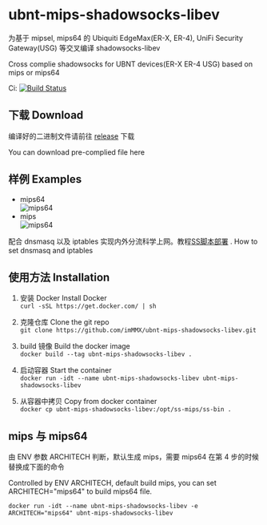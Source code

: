 # ubnt-mips-shadowsocks-libev
为基于 mipsel, mips64 的 Ubiquiti EdgeMax(ER-X, ER-4), UniFi Security Gateway(USG) 等交叉编译 shadowsocks-libev  

Cross complie shadowsocks for UBNT devices(ER-X ER-4 USG) based on mips or mips64  

Ci: [![Build Status](https://travis-ci.org/imMMX/ubnt-mips-shadowsocks-libev.svg?branch=master)](https://travis-ci.org/imMMX/ubnt-mips-shadowsocks-libev)  

## 下载  Download
编译好的二进制文件请前往 [release](https://github.com/imMMX/ubnt-mips-shadowsocks-libev/releases/tag/3.2.0) 下载  

You can download pre-complied file here

## 样例  Examples
* mips64  
![mips64](https://github.com/imMMX/ubnt-mips-shadowsocks-libev/blob/master/screenshot/mips64.jpeg)  
* mips  
![mips64](https://github.com/imMMX/ubnt-mips-shadowsocks-libev/blob/master/screenshot/mips.jpeg)

配合 dnsmasq 以及 iptables 实现内外分流科学上网。教程[SS脚本部署](https://github.com/imMMX/ubnt-router-shadowsocks) . 
How to set dnsmasq and iptables

## 使用方法  Installation

1. 安装 Docker  Install Docker  
  ```curl -sSL https://get.docker.com/ | sh ``` 
  
2. 克隆仓库   Clone the git repo  
  ```git clone https://github.com/imMMX/ubnt-mips-shadowsocks-libev.git```  
  
3. build 镜像   Build the docker image  
  ```docker build --tag ubnt-mips-shadowsocks-libev .```  
  
4. 启动容器  Start the container  
  ```docker run -idt --name ubnt-mips-shadowsocks-libev ubnt-mips-shadowsocks-libev```
  
5. 从容器中拷贝  Copy from docker container  
  ```docker cp ubnt-mips-shadowsocks-libev:/opt/ss-mips/ss-bin .```
  
## mips 与 mips64
由 ENV 参数 ARCHITECH 判断，默认生成 mips，需要 mips64 在第 4 步的时候替换成下面的命令  

Controlled by ENV ARCHITECH, default build mips, you can set ARCHITECH="mips64" to build mips64 file.

  ```docker run -idt --name ubnt-mips-shadowsocks-libev -e ARCHITECH="mips64" ubnt-mips-shadowsocks-libev```


